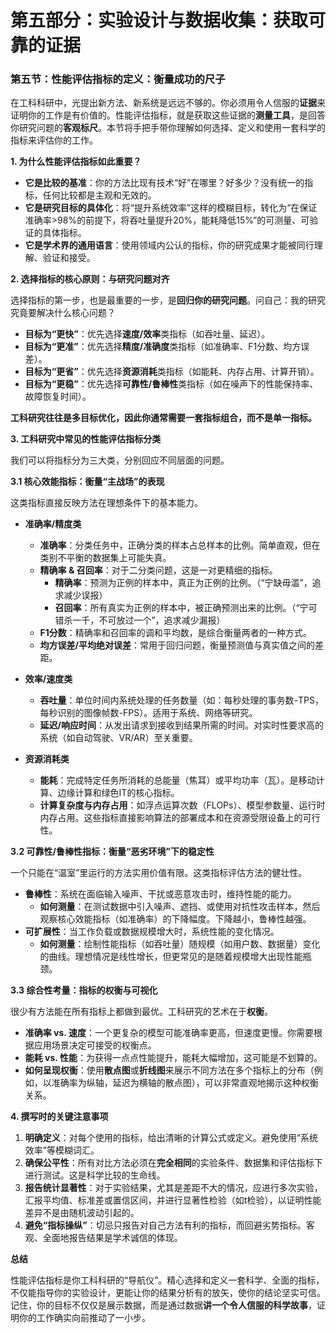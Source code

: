 # 第五部分：实验设计与数据收集：获取可靠的证据

### **第五节：性能评估指标的定义：衡量成功的尺子**

在工科科研中，光提出新方法、新系统是远远不够的。你必须用令人信服的**证据**来证明你的工作是有价值的。性能评估指标，就是获取这些证据的**测量工具**，是回答你研究问题的**客观标尺**。本节将手把手带你理解如何选择、定义和使用一套科学的指标来评估你的工作。

**1. 为什么性能评估指标如此重要？**

* **它是比较的基准**：你的方法比现有技术“好”在哪里？好多少？没有统一的指标，任何比较都是主观和无效的。
* **它是研究目标的具体化**：将“提升系统效率”这样的模糊目标，转化为“在保证准确率>98%的前提下，将吞吐量提升20%，能耗降低15%”的可测量、可验证的具体指标。
* **它是学术界的通用语言**：使用领域内公认的指标，你的研究成果才能被同行理解、验证和接受。

**2. 选择指标的核心原则：与研究问题对齐**

选择指标的第一步，也是最重要的一步，是**回归你的研究问题**。问自己：我的研究究竟要解决什么核心问题？

* **目标为“更快”**：优先选择**速度/效率**类指标（如吞吐量、延迟）。
* **目标为“更准”**：优先选择**精度/准确度**类指标（如准确率、F1分数、均方误差）。
* **目标为“更省”**：优先选择**资源消耗**类指标（如能耗、内存占用、计算开销）。
* **目标为“更稳”**：优先选择**可靠性/鲁棒性**类指标（如在噪声下的性能保持率、故障恢复时间）。

**工科研究往往是多目标优化，因此你通常需要一套指标组合，而不是单一指标。**

**3. 工科研究中常见的性能评估指标分类**

我们可以将指标分为三大类，分别回应不同层面的问题。

**3.1 核心效能指标：衡量“主战场”的表现**

这类指标直接反映方法在理想条件下的基本能力。

* **准确率/精度类**
  * **准确率**：分类任务中，正确分类的样本占总样本的比例。简单直观，但在类别不平衡的数据集上可能失真。
  * **精确率 & 召回率**：对于二分类问题，这是一对更精细的指标。
    * **精确率**：预测为正例的样本中，真正为正例的比例。（“宁缺毋滥”，追求减少误报）
    * **召回率**：所有真实为正例的样本中，被正确预测出来的比例。（“宁可错杀一千，不可放过一个”，追求减少漏报）
  * **F1分数**：精确率和召回率的调和平均数，是综合衡量两者的一种方式。
  * **均方误差/平均绝对误差**：常用于回归问题，衡量预测值与真实值之间的差距。

* **效率/速度类**
  * **吞吐量**：单位时间内系统处理的任务数量（如：每秒处理的事务数-TPS，每秒识别的图像帧数-FPS）。适用于系统、网络等研究。
  * **延迟/响应时间**：从发出请求到接收到结果所需的时间。对实时性要求高的系统（如自动驾驶、VR/AR）至关重要。

* **资源消耗类**
  * **能耗**：完成特定任务所消耗的总能量（焦耳）或平均功率（瓦）。是移动计算、边缘计算和绿色IT的核心指标。
  * **计算复杂度与内存占用**：如浮点运算次数（FLOPs）、模型参数量、运行时内存占用。这些指标直接影响算法的部署成本和在资源受限设备上的可行性。

**3.2 可靠性/鲁棒性指标：衡量“恶劣环境”下的稳定性**

一个只能在“温室”里运行的方法实用价值有限。这类指标评估方法的健壮性。

* **鲁棒性**：系统在面临输入噪声、干扰或恶意攻击时，维持性能的能力。
  * **如何测量**：在测试数据中引入噪声、遮挡、或使用对抗性攻击样本，然后观察核心效能指标（如准确率）的下降幅度。下降越小，鲁棒性越强。
* **可扩展性**：当工作负载或数据规模增大时，系统性能的变化情况。
  * **如何测量**：绘制性能指标（如吞吐量）随规模（如用户数、数据量）变化的曲线。理想情况是线性增长，但更常见的是随着规模增大出现性能瓶颈。

**3.3 综合性考量：指标的权衡与可视化**

很少有方法能在所有指标上都做到最优。工科研究的艺术在于**权衡**。

* **准确率 vs. 速度**：一个更复杂的模型可能准确率更高，但速度更慢。你需要根据应用场景决定可接受的权衡点。
* **能耗 vs. 性能**：为获得一点点性能提升，能耗大幅增加，这可能是不划算的。
* **如何呈现权衡**：使用**散点图**或**折线图**来展示不同方法在多个指标上的分布（例如，以准确率为纵轴，延迟为横轴的散点图），可以非常直观地揭示这种权衡关系。

**4. 撰写时的关键注意事项**

1. **明确定义**：对每个使用的指标，给出清晰的计算公式或定义。避免使用“系统效率”等模糊词汇。
2. **确保公平性**：所有对比方法必须在**完全相同**的实验条件、数据集和评估指标下进行测试。这是科学比较的生命线。
3. **报告统计显著性**：对于实验结果，尤其是差距不大的情况，应进行多次实验，汇报平均值、标准差或置信区间，并进行显著性检验（如t检验），以证明性能差异不是由随机波动引起的。
4. **避免“指标操纵”**：切忌只报告对自己方法有利的指标，而回避劣势指标。客观、全面地报告结果是学术诚信的体现。

**总结**

性能评估指标是你工科科研的“导航仪”。精心选择和定义一套科学、全面的指标，不仅能指导你的实验设计，更能让你的结果分析有的放矢，使你的结论坚实可信。记住，你的目标不仅仅是展示数据，而是通过数据**讲一个令人信服的科学故事**，证明你的工作确实向前推动了一小步。
